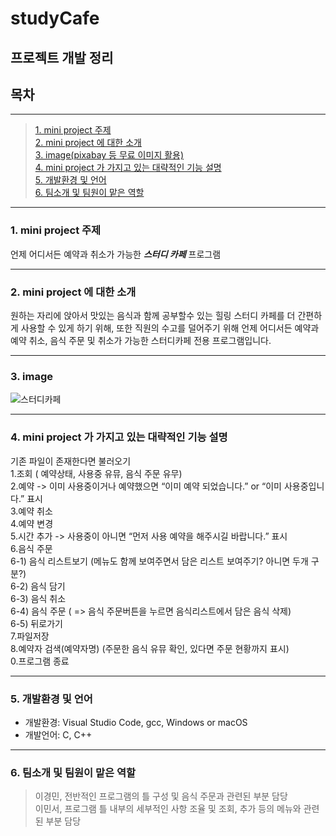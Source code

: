# studyCafe

## 프로젝트 개발 정리

## 목차
---
> [1. mini project 주제](#1.-mini-project-주제)           
> [2. mini project 에 대한 소개](#2.-mini-project-에-대한-소개)        
> [3. image(pixabay 등 무료 이미지 활용)](#3.-image)    
> [4. mini project 가 가지고 있는 대략적인 기능 설명](#4.-mini-project-가-가지고-있는-대략적인-기능-설명)        
> [5. 개발환경 및 언어](#5.-개발환경-및-언어)         
> [6. 팀소개 및 팀원이 맡은 역할](#6.-팀소개-및-팀원이-맡은-역할)           

---
### 1. mini project 주제
언제 어디서든 예약과 취소가 가능한 ***스터디 카페*** 프로그램

---
### 2. mini project 에 대한 소개
원하는 자리에 앉아서 맛있는 음식과 함께 공부할수 있는 힐링 스터디 카페를 더 간편하게 사용할 수 있게 하기 위해, 또한 직원의 수고를 덜어주기 위해 언제 어디서든 예약과 예약 취소, 음식 주문 및 취소가 가능한 스터디카페 전용 프로그램입니다.

---
### 3. image
![스터디카페](https://user-images.githubusercontent.com/103713510/166219968-287222ff-4e19-4238-acd3-6bb4db8e3770.jpg)

---
### 4. mini project 가 가지고 있는 대략적인 기능 설명<br>
기존 파일이 존재한다면 불러오기<br>
1.조회 ( 예약상태, 사용중 유뮤, 음식 주문 유무)<br>
2.예약 -> 이미 사용중이거나 예약했으면 “이미 예약 되었습니다.” or “이미 사용중입니다.” 표시<br>
3.예약 취소<br>
4.예약 변경<br>
5.시간 추가 -> 사용중이 아니면 “먼저 사용 예약을 해주시길 바랍니다.” 표시<br>
6.음식 주문<br>
6-1) 음식 리스트보기 (메뉴도 함께 보여주면서 담은 리스트 보여주기? 아니면 두개 구분?)<br>
6-2) 음식 담기<br>
6-3) 음식 취소<br>
6-4) 음식 주문 ( => 음식 주문버튼을 누르면 음식리스트에서 담은 음식 삭제)<br>
6-5) 뒤로가기<br>
7.파일저장<br>
8.예약자 검색(예약자명) (주문한 음식 유뮤 확인, 있다면 주문 현황까지 표시)<br>
0.프로그램 종료

---
### 5. 개발환경 및 언어
* 개발환경: Visual Studio Code, gcc, Windows or macOS<br>
* 개발언어: C, C++

---
### 6. 팀소개 및 팀원이 맡은 역할
> 이경민, 전반적인 프로그램의 틀 구성 및 음식 주문과 관련된 부분 담당<br>
> 이민서, 프로그램 틀 내부의 세부적인 사항 조율 및 조회, 추가 등의 메뉴와 관련된 부분 담당
